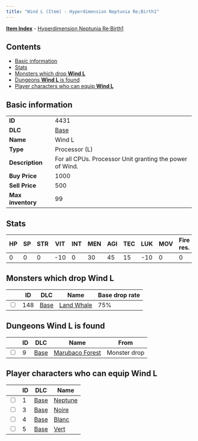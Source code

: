 ```yaml
---
title: "Wind L (Item) - Hyperdimension Neptunia Re;Birth1"
---
```


[**Item Index**](/neptunia/rb1/item/index.html) - [Hyperdimension Neptunia Re;Birth1](/neptunia/rb1)

## Contents

- [Basic information](#basic-information)
- [Stats](#stats)
- [Monsters which drop **Wind L**](#monsters-which-drop-wind-l)
- [Dungeons **Wind L** is found](#dungeons-wind-l-is-found)
- [Player characters who can equip **Wind L**](#player-characters-who-can-equip-wind-l)

## Basic information

|   |   |
| -- | -- |
| **ID** | 4431 |
| **DLC** | [Base](/neptunia/rb1/dlc/1-base.html) |
| **Name** | Wind L |
| **Type** | Processor (L) |
| **Description** | For all CPUs. Processor Unit granting the power of Wind. |
| **Buy Price** | 1000 |
| **Sell Price** | 500 |
| **Max inventory** | 99 |

## Stats

| HP | SP | STR | VIT | INT | MEN | AGI | TEC | LUK | MOV | Fire res. | Ice res. | Wind res. | Lightning res. |
| -- | -- | --- | --- | --- | --- | --- | --- | --- | --- | --------- | -------- | --------- | -------------- |
| 0 | 0 | 0 | -10 | 0 | 30 | 45 | 15 | -10 | 0 | 0 | 0 | 15 | -7 |

## Monsters which drop **Wind L**

|    | ID | DLC | Name | Base drop rate |
| -- | -- | --- | ---- | -------------- |
| <input type="checkbox" id="rb1-monster-1-148" class="trackbox" /> | 148 | [Base](/neptunia/rb1/dlc/1-base.html) | [Land Whale](/neptunia/rb1/monster/1-148-land-whale.html) | 75% |

## Dungeons **Wind L** is found

|    | ID | DLC | Name | From |
| -- | -- | --- | ---- | ---- |
| <input type="checkbox" id="rb1-dungeon-1-9" class="trackbox" /> | 9 | [Base](/neptunia/rb1/dlc/1-base.html) | [Marubaco Forest](/neptunia/rb1/dungeon/1-9-marubaco-forest.html) | Monster drop |

## Player characters who can equip **Wind L**

|    | ID | DLC | Name |
| -- | -- | --- | ---- |
| <input type="checkbox" id="rb1-player-1-1" class="trackbox" /> | 1 | [Base](/neptunia/rb1/dlc/1-base.html) | [Neptune](/neptunia/rb1/player/1-1-neptune.html) |
| <input type="checkbox" id="rb1-player-1-3" class="trackbox" /> | 3 | [Base](/neptunia/rb1/dlc/1-base.html) | [Noire](/neptunia/rb1/player/1-3-noire.html) |
| <input type="checkbox" id="rb1-player-1-4" class="trackbox" /> | 4 | [Base](/neptunia/rb1/dlc/1-base.html) | [Blanc](/neptunia/rb1/player/1-4-blanc.html) |
| <input type="checkbox" id="rb1-player-1-5" class="trackbox" /> | 5 | [Base](/neptunia/rb1/dlc/1-base.html) | [Vert](/neptunia/rb1/player/1-5-vert.html) |